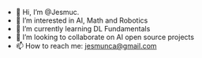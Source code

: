 - 👋 Hi, I’m @Jesmuc. 
- 👀 I’m interested in AI, Math and Robotics
- 🌱 I’m currently learning DL Fundamentals
- 💞️ I’m looking to collaborate on AI open source projects
- 📫 How to reach me: jesmunca@gmail.com

<!---
Jesmuc/Jesmuc is a ✨ special ✨ repository because its `README.md` (this file) appears on your GitHub profile.
You can click the Preview link to take a look at your changes.
--->
